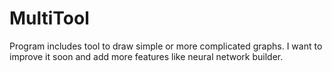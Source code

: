# MultiTool
Program includes tool to draw simple or more complicated graphs. I want to improve it soon and add more features like neural network builder.
